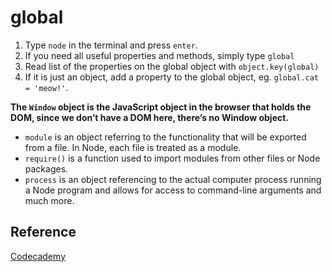# global

1. Type `node` in the terminal and press `enter`.
2. If you need all useful properties and methods, simply type `global`
3. Read list of the properties on the global object with `object.key(global)`
4. If it is just an object, add a property to the global object, eg. `global.cat = 'meow!'`.

**The `Window` object is the JavaScript object in the browser that holds the DOM, since we don’t have a DOM here, there’s no Window object.**

- `module` is an object referring to the functionality that will be exported from a file. In Node, each file is treated as a module.
- `require()` is a function used to import modules from other files or Node packages.
- `process` is an object referencing to the actual computer process running a Node program and allows for access to command-line arguments and much more.

## Reference

[Codecademy](https://www.codecademy.com/paths/full-stack-engineer-career-path/tracks/fscp-javascript-syntax-part-i/modules/fscp-running-javascript/articles/what-is-node)
